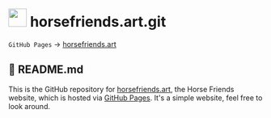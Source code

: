 # <img src="./docs/images/horsefriends.ico" width="36" height="36"> horsefriends.art.git

`GitHub Pages` -> [horsefriends.art](https://horsefriends.art)

## 📜 README.md

This is the GitHub repository for [horsefriends.art](https://horsefriends.art), the Horse Friends website, which is hosted via [GitHub Pages](https://pages.github.com/). It's a simple website, feel free to look around.